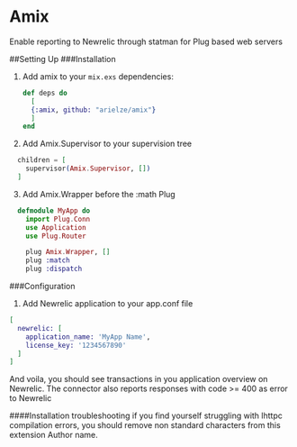 Amix
====

Enable reporting to Newrelic through statman for Plug based web servers

##Setting Up 
###Installation

1. Add amix to your `mix.exs` dependencies:

    ```elixir
    def deps do
      [
      {:amix, github: "arielze/amix"}
      ]
    end
    ```

2. Add Amix.Supervisor to your supervision tree

  ```elixir
    children = [
      supervisor(Amix.Supervisor, [])
    ]
  ```

3. Add Amix.Wrapper before the :math Plug

  ```elixir
    defmodule MyApp do
      import Plug.Conn
      use Application
      use Plug.Router

      plug Amix.Wrapper, [] 
      plug :match
      plug :dispatch
  ```

###Configuration

1. Add Newrelic application to your app.conf file

 ```elixir
 [
   newrelic: [
     application_name: 'MyApp Name', 
     license_key: '1234567890'
   ]
 ]  
 ```


And voila, you should see transactions in you application overview on Newrelic.
The connector also reports responses with code >= 400 as error to Newrelic

####Installation troubleshooting
if you find yourself struggling with lhttpc compilation errors, you should remove non standard characters from this extension Author name.

